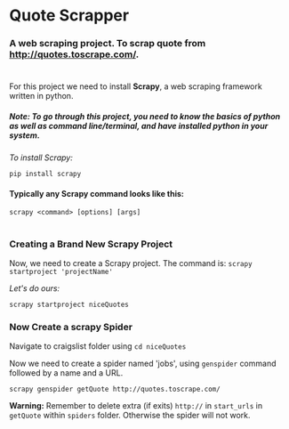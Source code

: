 # Quote Scrapper
 ### A web scraping project. To scrap quote from http://quotes.toscrape.com/.
#
For this project we need to install **Scrapy**, a web scraping framework written in python.

##### Note: *To go through this project, you need to know the basics of python as well as command line/terminal, and have installed python in your system.*

*To install Scrapy:*
```
pip install scrapy
```
#### Typically any Scrapy command looks like this:
```
scrapy <command> [options] [args]
```
#
### Creating a Brand New Scrapy Project

Now, we need to create a Scrapy project.
The command is:  `scrapy startproject 'projectName'`

*Let's do ours:*
```
scrapy startproject niceQuotes
```

### Now Create a scrapy Spider

Navigate to craigslist folder using `cd niceQuotes`

Now we need to create a spider named 'jobs', using `genspider` command followed by a name and a URL.
```
scrapy genspider getQuote http://quotes.toscrape.com/
```
**Warning:** Remember to delete extra (if exits) `http://` in `start_urls` in `getQuote` within `spiders` folder. Otherwise the spider will not work.
